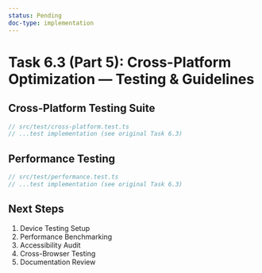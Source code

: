 ```yaml
---
status: Pending
doc-type: implementation
---
```


# Task 6.3 (Part 5): Cross-Platform Optimization — Testing & Guidelines

## Cross-Platform Testing Suite
```typescript
// src/test/cross-platform.test.ts
// ...test implementation (see original Task 6.3)
```

## Performance Testing
```typescript
// src/test/performance.test.ts
// ...test implementation (see original Task 6.3)
```

## Next Steps

1. Device Testing Setup
2. Performance Benchmarking
3. Accessibility Audit
4. Cross-Browser Testing
5. Documentation Review

